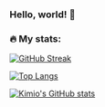 ### Hello, world! 👋






### 🔥 My stats:
[![GitHub Streak](http://github-readme-streak-stats.herokuapp.com?user=KimioN42&theme=dark&background=000000)](https://git.io/streak-stats)

[![Top Langs](https://github-readme-stats.vercel.app/api/top-langs/?username=KimioN42&layout=compact)](https://github.com/anuraghazra/github-readme-stats)

[![Kimio's GitHub stats](https://github-readme-stats.vercel.app/api?username=KimioN42)](https://github.com/anuraghazra/github-readme-stats)




<!--
**KimioN42/KimioN42** is a ✨ _special_ ✨ repository because its `README.md` (this file) appears on your GitHub profile.

Here are some ideas to get you started:

- 🔭 I’m currently working on ...
- 🌱 I’m currently learning ...
- 👯 I’m looking to collaborate on ...
- 🤔 I’m looking for help with ...
- 💬 Ask me about ...
- 📫 How to reach me: ...
- 😄 Pronouns: ...
- ⚡ Fun fact: ...
-->
